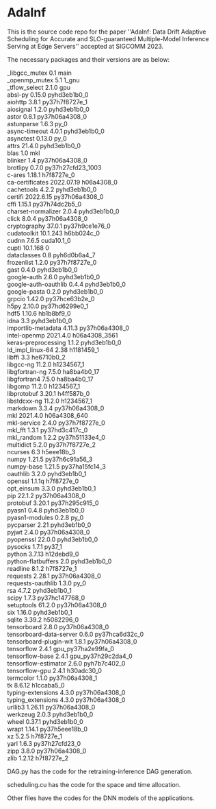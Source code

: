 # AdaInf

This is the source code repo for the paper ''AdaInf: Data Drift Adaptive Scheduling for Accurate and SLO-guaranteed Multiple-Model Inference Serving at Edge Servers'' accepted at SIGCOMM 2023.

The necessary packages and their versions are as below:

_libgcc_mutex             0.1                        main  
_openmp_mutex             5.1                       1_gnu  
_tflow_select             2.1.0                       gpu  
absl-py                   0.15.0             pyhd3eb1b0_0  
aiohttp                   3.8.1            py37h7f8727e_1  
aiosignal                 1.2.0              pyhd3eb1b0_0  
astor                     0.8.1            py37h06a4308_0  
astunparse                1.6.3                      py_0  
async-timeout             4.0.1              pyhd3eb1b0_0  
asynctest                 0.13.0                     py_0  
attrs                     21.4.0             pyhd3eb1b0_0  
blas                      1.0                         mkl  
blinker                   1.4              py37h06a4308_0  
brotlipy                  0.7.0           py37h27cfd23_1003  
c-ares                    1.18.1               h7f8727e_0  
ca-certificates           2022.07.19           h06a4308_0  
cachetools                4.2.2              pyhd3eb1b0_0  
certifi                   2022.6.15        py37h06a4308_0  
cffi                      1.15.1           py37h74dc2b5_0  
charset-normalizer        2.0.4              pyhd3eb1b0_0  
click                     8.0.4            py37h06a4308_0  
cryptography              37.0.1           py37h9ce1e76_0  
cudatoolkit               10.1.243             h6bb024c_0  
cudnn                     7.6.5                cuda10.1_0  
cupti                     10.1.168                      0  
dataclasses               0.8                pyh6d0b6a4_7  
frozenlist                1.2.0            py37h7f8727e_0  
gast                      0.4.0              pyhd3eb1b0_0  
google-auth               2.6.0              pyhd3eb1b0_0  
google-auth-oauthlib      0.4.4              pyhd3eb1b0_0  
google-pasta              0.2.0              pyhd3eb1b0_0  
grpcio                    1.42.0           py37hce63b2e_0  
h5py                      2.10.0           py37hd6299e0_1  
hdf5                      1.10.6               hb1b8bf9_0  
idna                      3.3                pyhd3eb1b0_0  
importlib-metadata        4.11.3           py37h06a4308_0  
intel-openmp              2021.4.0          h06a4308_3561  
keras-preprocessing       1.1.2              pyhd3eb1b0_0  
ld_impl_linux-64          2.38                 h1181459_1  
libffi                    3.3                  he6710b0_2  
libgcc-ng                 11.2.0               h1234567_1  
libgfortran-ng            7.5.0               ha8ba4b0_17  
libgfortran4              7.5.0               ha8ba4b0_17  
libgomp                   11.2.0               h1234567_1  
libprotobuf               3.20.1               h4ff587b_0  
libstdcxx-ng              11.2.0               h1234567_1  
markdown                  3.3.4            py37h06a4308_0  
mkl                       2021.4.0           h06a4308_640  
mkl-service               2.4.0            py37h7f8727e_0  
mkl_fft                   1.3.1            py37hd3c417c_0  
mkl_random                1.2.2            py37h51133e4_0  
multidict                 5.2.0            py37h7f8727e_2  
ncurses                   6.3                  h5eee18b_3  
numpy                     1.21.5           py37h6c91a56_3  
numpy-base                1.21.5           py37ha15fc14_3  
oauthlib                  3.2.0              pyhd3eb1b0_1  
openssl                   1.1.1q               h7f8727e_0  
opt_einsum                3.3.0              pyhd3eb1b0_1  
pip                       22.1.2           py37h06a4308_0  
protobuf                  3.20.1           py37h295c915_0  
pyasn1                    0.4.8              pyhd3eb1b0_0  
pyasn1-modules            0.2.8                      py_0  
pycparser                 2.21               pyhd3eb1b0_0  
pyjwt                     2.4.0            py37h06a4308_0  
pyopenssl                 22.0.0             pyhd3eb1b0_0  
pysocks                   1.7.1                    py37_1  
python                    3.7.13               h12debd9_0  
python-flatbuffers        2.0                pyhd3eb1b0_0  
readline                  8.1.2                h7f8727e_1  
requests                  2.28.1           py37h06a4308_0  
requests-oauthlib         1.3.0                      py_0  
rsa                       4.7.2              pyhd3eb1b0_1  
scipy                     1.7.3            py37hc147768_0  
setuptools                61.2.0           py37h06a4308_0  
six                       1.16.0             pyhd3eb1b0_1  
sqlite                    3.39.2               h5082296_0  
tensorboard               2.8.0            py37h06a4308_0  
tensorboard-data-server   0.6.0            py37hca6d32c_0  
tensorboard-plugin-wit    1.8.1            py37h06a4308_0  
tensorflow                2.4.1           gpu_py37ha2e99fa_0  
tensorflow-base           2.4.1           gpu_py37h29c2da4_0  
tensorflow-estimator      2.6.0              pyh7b7c402_0  
tensorflow-gpu            2.4.1                h30adc30_0  
termcolor                 1.1.0            py37h06a4308_1  
tk                        8.6.12               h1ccaba5_0  
typing-extensions         4.3.0            py37h06a4308_0  
typing_extensions         4.3.0            py37h06a4308_0  
urllib3                   1.26.11          py37h06a4308_0  
werkzeug                  2.0.3              pyhd3eb1b0_0  
wheel                     0.37.1             pyhd3eb1b0_0  
wrapt                     1.14.1           py37h5eee18b_0  
xz                        5.2.5                h7f8727e_1  
yarl                      1.6.3            py37h27cfd23_0  
zipp                      3.8.0            py37h06a4308_0  
zlib                      1.2.12               h7f8727e_2  

DAG.py has the code for the retraining-inference DAG generation.

scheduling.cu has the code for the space and time allocation.

Other files have the codes for the DNN models of the applications.
